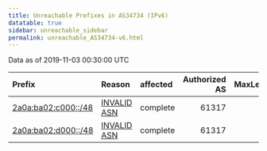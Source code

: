 ```yaml
---
title: Unreachable Prefixes in AS34734 (IPv6)
datatable: true
sidebar: unreachable_sidebar
permalink: unreachable_AS34734-v6.html
---
```


Data as of 2019-11-03 00:30:00 UTC


<div class="datatable-begin"></div>

| Prefix                                                           | Reason                                                                                                     | affected   |   Authorized AS |   MaxLength | Anchor                                         |   unreachable /48s |
|:-----------------------------------------------------------------|:-----------------------------------------------------------------------------------------------------------|:-----------|----------------:|------------:|:-----------------------------------------------|-------------------:|
| [2a0a:ba02:c000::/48](https://stat.ripe.net/2a0a:ba02:c000::/48) | [INVALID ASN](https://rpki-validator.ripe.net/announcement-preview?asn=AS34734&prefix=2a0a:ba02:c000::/48) | complete   |           61317 |          48 | [RIPE](unreachable_RIPE_NCC_RPKI_Root-v6.html) |                  1 |
| [2a0a:ba02:d000::/48](https://stat.ripe.net/2a0a:ba02:d000::/48) | [INVALID ASN](https://rpki-validator.ripe.net/announcement-preview?asn=AS34734&prefix=2a0a:ba02:d000::/48) | complete   |           61317 |          48 | [RIPE](unreachable_RIPE_NCC_RPKI_Root-v6.html) |                  1 |

<div class="datatable-end"></div>